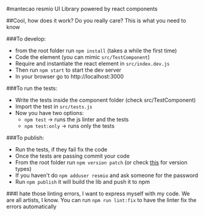 #mantecao
resmio UI Library powered by react components

##Cool, how does it work?
Do you really care? This is what you need to know

###To develop:
 - from the root folder run `npm install` (takes a while the first time)
 - Code the element (you can mimic `src/TestComponent`)
 - Require and instantiate the react element in `src/index.dev.js`
 - Then run `npm start` to start the dev server
 - In your browser go to http://localhost:3000

###To run the tests:
  - Write the tests inside the component folder (check src/TestComponent)
  - Import the test in `src/tests.js`
  - Now you have two options:
    - `npm test` -> runs the js linter and the tests
    - `npm test:only` -> runs only the tests

###To publish:
  - Run the tests, if they fail fix the code
  - Once the tests are passing commit your code
  - From the root folder run `npm version patch` (or check [this](https://docs.npmjs.com/cli/version) for version types)
  - If you haven't do `npm adduser resmio` and ask someone for the password
  - Run `npm publish` it will build the lib and push it to npm

###I hate those linting errors, I want to express myself with my code.
We are all artists, I know. You can run `npm run lint:fix` to have the linter fix the errors automatically
